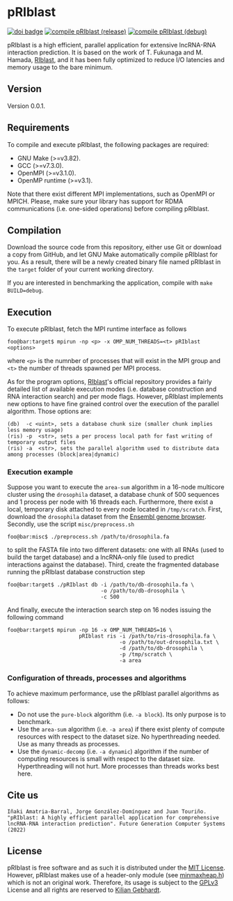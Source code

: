 # pRIblast
[![doi badge](https://badgen.net/badge/DOI/j.future.2022.08.014/blue)](https://doi.org/10.1016/j.future.2022.08.014)
[![compile pRIblast (release)](https://github.com/UDC-GAC/pRIblast/actions/workflows/compile-priblast-release.yml/badge.svg)](https://github.com/UDC-GAC/pRIblast/actions/workflows/compile-priblast-release.yml)
[![compile pRIblast (debug)](https://github.com/UDC-GAC/pRIblast/actions/workflows/compile-priblast-debug.yml/badge.svg)](https://github.com/UDC-GAC/pRIblast/actions/workflows/compile-priblast-debug.yml)

pRIblast is a high efficient, parallel application for extensive lncRNA-RNA interaction prediction. It is based on the work of T. Fukunaga and M. Hamada, [RIblast](https://github.com/fukunagatsu/RIblast/), and it has been fully optimized to reduce I/O latencies and memory usage to the bare minimum.

## Version
Version 0.0.1.

## Requirements
To compile and execute pRIblast, the following packages are required:
* GNU Make (>=v3.82).
* GCC (>=v7.3.0).
* OpenMPI (>=v3.1.0).
* OpenMP runtime (>=v3.1).

Note that there exist different MPI implementations, such as OpenMPI or MPICH. Please, make sure your library has support for RDMA communications (i.e. one-sided operations) before compiling pRIblast.
## Compilation
Download the source code from this repository, either use Git or download a copy from GitHub, and let GNU Make automatically compile pRIblast for you. As a result, there will be a newly created binary file named pRIblast in the `target` folder of your current working directory.

If you are interested in benchmarking the application, compile with `make BUILD=debug`.

## Execution
To execute pRIblast, fetch the MPI runtime interface as follows
```
foo@bar:target$ mpirun -np <p> -x OMP_NUM_THREADS=<t> pRIblast <options>
```
where `<p>` is the numnber of processes that will exist in the MPI group and `<t>` the number of threads spawned per MPI process.

As for the program options, [RIblast](https://github.com/fukunagatsu/RIblast/)'s official repository provides a fairly detailed list of available execution modes (i.e. database construction and RNA interaction search) and per mode flags. However, pRIblast implements new options to have fine grained control over the execution of the parallel algorithm. Those options are:
```
(db)  -c <uint>, sets a database chunk size (smaller chunk implies less memory usage)
(ris) -p  <str>, sets a per process local path for fast writing of temporary output files
(ris) -a  <str>, sets the parallel algorithm used to distribute data among processes (block|area|dynamic)
```

### Execution example
Suppose you want to execute the `area-sum` algorithm in a 16-node multicore cluster using the `drosophila` dataset, a database chunk of 500 sequences and 1 process per node with 16 threads each. Furthermore, there exist a local, temporary disk attached to every node located in `/tmp/scratch`. First, download the `drosophila` dataset from the [Ensembl genome browser](ftp://ftp.ensembl.org/pub/release-97/fasta/). Secondly, use the script `misc/preprocess.sh`
```
foo@bar:misc$ ./preprocess.sh /path/to/drosophila.fa
```
to split the FASTA file into two different datasets: one with all RNAs (used to build the target database) and a lncRNA-only file (used to predict interactions against the database). Third, create the fragmented database running the pRIblast database construction step
```
foo@bar:target$ ./pRIblast db -i /path/to/db-drosophila.fa \
                              -o /path/to/db-drosophila \
                              -c 500
```
And finally, execute the interaction search step on 16 nodes issuing the following command
```
foo@bar:target$ mpirun -np 16 -x OMP_NUM_THREADS=16 \
                       pRIblast ris -i /path/to/ris-drosophila.fa \
                                    -o /path/to/out-drosophila.txt \
                                    -d /path/to/db-drosophila \
                                    -p /tmp/scratch \
                                    -a area
```

### Configuration of threads, processes and algorithms
To achieve maximum performance, use the pRIblast parallel algorithms as follows:
* Do not use the `pure-block` algorithm (i.e. `-a block`). Its only purpose is to benchmark.
* Use the `area-sum` algorithm (i.e. `-a area`) if there exist plenty of compute resources with respect to the dataset size. No hyperthreading needed. Use as many threads as processes.
* Use the `dynamic-decomp` (i.e. `-a dynamic`) algorithm if the number of computing resources is small with respect to the dataset size. Hyperthreading will not hurt. More processes than threads works best here.

## Cite us
```
Iñaki Amatria-Barral, Jorge González-Domínguez and Juan Touriño. "pRIblast: A highly efficient parallel application for comprehensive lncRNA-RNA interaction prediction". Future Generation Computer Systems (2022)
```

## License
pRIblast is free software and as such it is distributed under the [MIT License](licenses/MIT.txt). However, pRIblast makes use of a header-only module (see [minmaxheap.h](src/minmaxheap.h)) which is not an original work. Therefore, its usage is subject to the [GPLv3](licenses/GPL3.txt) License and all rights are reserved to [Kilian Gebhardt](https://github.com/kilian-gebhardt).
